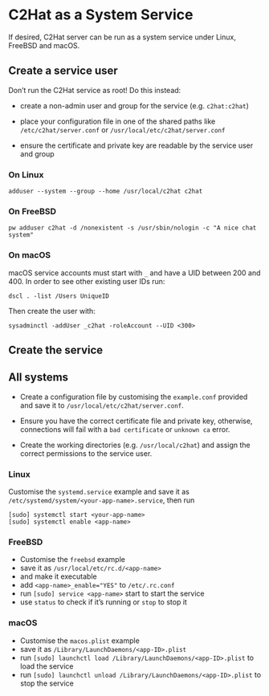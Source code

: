 # C2Hat as a System Service

If desired, C2Hat server can be run as a system service under Linux, FreeBSD and macOS.

## Create a service user

Don’t run the C2Hat service as root! Do this instead:

 - create a non-admin user and group for the service (e.g. `c2hat:c2hat`)

 - place your configuration file in one of the shared paths like `/etc/c2hat/server.conf` or `/usr/local/etc/c2hat/server.conf`

 - ensure the certificate and private key are readable by the service user and group

### On Linux

```console
adduser --system --group --home /usr/local/c2hat c2hat
```

### On FreeBSD

```console
pw adduser c2hat -d /nonexistent -s /usr/sbin/nologin -c "A nice chat system"
```

### On macOS

macOS service accounts must start with `_` and have a UID between 200 and 400. In order to see other existing user IDs run:

```console
dscl . -list /Users UniqueID
```

Then create the user with:

```console
sysadminctl -addUser _c2hat -roleAccount --UID <300>
```

## Create the service

## All systems

 - Create a configuration file by customising the `example.conf` provided and save it to `/usr/local/etc/c2hat/server.conf`.

 - Ensure you have the correct certificate file and private key, otherwise, connections will fail with a `bad certificate` or `unknown ca` error.

 - Create the working directories (e.g. `/usr/local/c2hat`) and assign the correct permissions to the service user.

### Linux

Customise the `systemd.service` example and save it as `/etc/systemd/system/<your-app-name>.service`, then run

```console
[sudo] systemctl start <your-app-name>
[sudo] systemctl enable <app-name>
```

### FreeBSD

 - Customise the `freebsd` example
 - save it as `/usr/local/etc/rc.d/<app-name>`
 - and make it executable
 - add `<app-name>_enable="YES"` to `/etc/.rc.conf`
 - run `[sudo] service <app-name>` start to start the service
 - use `status` to check if it’s running or `stop` to stop it

### macOS

 - Customise the `macos.plist` example
 - save it as `/Library/LaunchDaemons/<app-ID>.plist`
 - run `[sudo] launchctl load /Library/LaunchDaemons/<app-ID>.plist` to load the service
 - run `[sudo] launchctl unload /Library/LaunchDaemons/<app-ID>.plist` to stop the service

